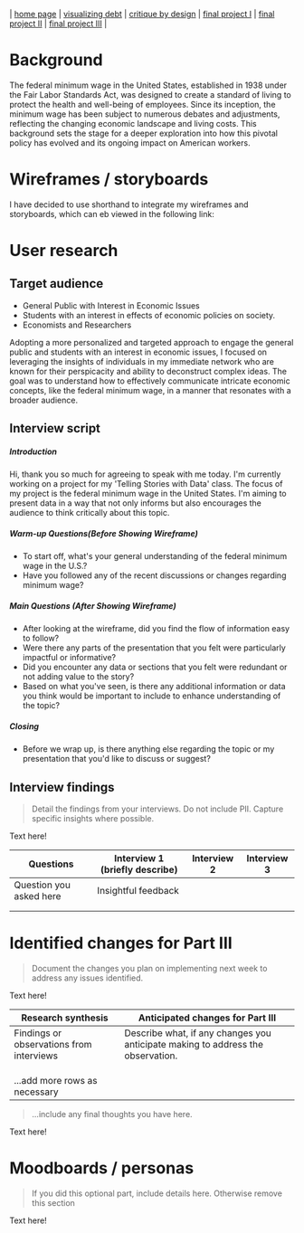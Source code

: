 | [home page](https://gurujiii2507.github.io/tswd-portfolio/) | [visualizing debt](visualizing-government-debt) | [critique by design](critique-by-design) | [final project I](final-project-part-one) | [final project II](final-project-part-two) | [final project III](final-project-part-three) |

# Background
The federal minimum wage in the United States, established in 1938 under the Fair Labor Standards Act, was designed to create a standard of living to protect the health and well-being of employees. Since its inception, the minimum wage has been subject to numerous debates and adjustments, reflecting the changing economic landscape and living costs. This background sets the stage for a deeper exploration into how this pivotal policy has evolved and its ongoing impact on American workers.


# Wireframes / storyboards
I have decided to use shorthand to integrate my wireframes and storyboards, which can eb viewed in the following link:


# User research 

## Target audience
- General Public with Interest in Economic Issues
- Students with an interest in effects of economic policies on society.
- Economists and Researchers

Adopting a more personalized and targeted approach to engage the general public and students with an interest in economic issues, I focused on leveraging the insights of individuals in my immediate network who are known for their perspicacity and ability to deconstruct complex ideas. The goal was to understand how to effectively communicate intricate economic concepts, like the federal minimum wage, in a manner that resonates with a broader audience.


## Interview script
##### Introduction
Hi, thank you so much for agreeing to speak with me today. I'm currently working on a project for my 'Telling Stories with Data' class. The focus of my project is the federal minimum wage in the United States. I'm aiming to present data in a way that not only informs but also encourages the audience to think critically about this topic.


##### Warm-up Questions(Before Showing Wireframe)
- To start off, what's your general understanding of the federal minimum wage in the U.S.?
- Have you followed any of the recent discussions or changes regarding minimum wage?


##### Main Questions (After Showing Wireframe)
- After looking at the wireframe, did you find the flow of information easy to follow?
- Were there any parts of the presentation that you felt were particularly impactful or informative?
- Did you encounter any data or sections that you felt were redundant or not adding value to the story?
- Based on what you've seen, is there any additional information or data you think would be important to include to enhance understanding of the topic?


##### Closing
- Before we wrap up, is there anything else regarding the topic or my presentation that you'd like to discuss or suggest?


## Interview findings
> Detail the findings from your interviews.  Do not include PII.  Capture specific insights where possible.

Text here!

| Questions               | Interview 1 (briefly describe) | Interview 2 | Interview 3 |
|-------------------------|--------------------------------|-------------|-------------|
| Question you asked here | Insightful feedback            |             |             |
|                         |                                |             |             |
|                         |                                |             |             |


# Identified changes for Part III
> Document the changes you plan on implementing next week to address any issues identified.  

Text here!

| Research synthesis                       | Anticipated changes for Part III                                                |
|------------------------------------------|---------------------------------------------------------------------------------|
| Findings or observations from interviews | Describe what, if any changes you anticipate making to address the observation. |
|                                          |                                                                                 |
|                                          |                                                                                 |
|                                          |                                                                                 |
| ...add more rows as necessary            |                                                                                 |

> ...include any final thoughts you have here. 

Text here!

# Moodboards / personas
> If you did this optional part, include details here.  Otherwise remove this section

Text here!

